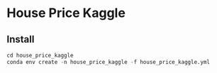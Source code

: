 # House Price Kaggle

## Install
```python
cd house_price_kaggle
conda env create -n house_price_kaggle -f house_price_kaggle.yml
```